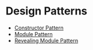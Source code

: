 # Design Patterns
- [Constructor Pattern](https://github.com/karlpatrickespiritu/TLDR-Learning-JS-Design-Patterns-by-Addy-Osmani/tree/master/design-patterns/constructor-pattern.md)
- [Module Pattern](https://github.com/karlpatrickespiritu/TLDR-Learning-JS-Design-Patterns-by-Addy-Osmani/tree/master/design-patterns/module-pattern.md)
- [Revealing Module Pattern](https://github.com/karlpatrickespiritu/TLDR-Learning-JS-Design-Patterns-by-Addy-Osmani/tree/master/design-patterns/revealing-module-pattern.md)